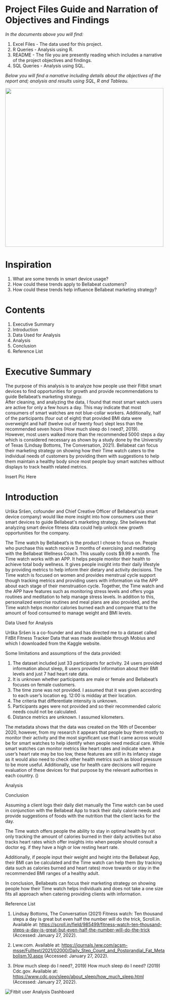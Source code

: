 # Project Files Guide and Narration of Objectives and Findings
*In the documents above you will find:*
1. Excel Files - The data used for this project. 
2. R Queries - Analysis using R.
3. README - The file you are presently reading which includes a narrative of the project objectives and findings.
4. SQL Queries - Analysis using SQL. 

*Below you will find a narrative including details about the objectives of the report and; analysis and results using SQL, R and Tableau.*



<img src="https://user-images.githubusercontent.com/91411766/151370034-ea4340e1-0844-4dee-bbdc-c9c3fc2aeb24.JPG" width="500" height="500">


# Inspiration
1.	What are some trends in smart device usage?
2.	How could these trends apply to Bellabeat customers?
3.	How could these trends help influence Bellabeat marketing strategy?

# Contents
1.	Executive Summary
2.	Introduction
3.	Data Used for Analysis
4.	Analysis
5.	Conclusion
6.	Reference List

# Executive Summary
The purpose of this analysis is to analyze how people use their Fitbit smart devices to find opportunities for growth and provide recommendations to guide Bellabeat’s marketing strategy.  
After cleaning, and analyzing the data, I found that most smart watch users are active for only a few hours a day. This may indicate that most consumers of smart watches are not blue-collar workers. 
Additionally, half of the participants (four out of eight) that provided BMI data were overweight and half (twelve out of twenty four) slept less than the recommended seven hours (How much sleep do I need?, 2019).  
However, most users walked more than the recommended 5000 steps a day which is considered necessary as shown by a study done by the University of Texas (Lindsay Bottoms, The Conversation, 2021). 
Bellabeat can focus their marketing strategy on showing how their Time watch caters to the individual needs of customers by providing them with suggestions to help them maintain a healthy body since most people buy smart watches without displays to track health related metrics.  

Insert Pic Here

   
# Introduction

Urška Sršen, cofounder and Chief Creative Officer of Bellabeat's(a smart device company)  would like more insight into how consumers use their smart devices to guide Bellabeat's marketing strategy. She believes that analyzing smart device fitness data could help unlock new growth opportunities for the company. 

The Time watch by Bellabeat’s is the product I chose to focus on. People who purchase this watch receive 3 months of exercising and meditating with the Bellabeat Wellness Coach. This usually costs $9.99 a month. The Time watch works with an APP. It helps people monitor their health to achieve total body wellness. 
It gives people insight into their daily lifestyle by providing metrics to help inform their dietary and activity decisions. 
The Time watch is focused on women and provides menstrual cycle support though tracking metrics and providing users with information via the APP about each stage of their menstruation cycle. 
Together, the Time watch and the APP have features such as monitoring stress levels and offers yoga routines and meditation to help manage stress levels. 
In addition to this, personalized exercise routines and meal plans are also provided, and the Time watch helps monitor calories burned each and compare that to the amount of food consumed to manage weight and BMI levels. 


Data Used for Analysis

Urška Sršen is a co-founder and and has directed me to a dataset called FitBit Fitness Tracker Data that was made available through Mobius and which I downloaded from the Kaggle website.

Some limitations and assumptions of the data provided:

1.	The dataset included just 33 participants for activity. 24 users provided information about sleep, 8 users provided information about their BMI levels and just 7 had heart rate data. 
2.	It is unknown whether participants are male or female and Bellabeat’s focuses on female customers. 
3.	The time zone was not provided. I assumed that it was given according to each user’s location eg. 12:00 is midday at their location. 
4.	The criteria that differentiate intensity is unknown. 
5.	Participants ages were not provided and so their recommended caloric needs could not be calculated. 
6.	Distance metrics are unknown. I assumed kilometers. 

The metadata shows that the data was created on the 16th of December 2020, however, from my research it appears that people buy them mostly to monitor their activity and the most significant use that I came across would be for smart watches to help identify when people need medical care. While smart watches can monitor metrics like heart rates and indicate when a user’s heart rate may be too low, these features are still in its infancy stage as it would also need to check other health metrics such as blood pressure to be more useful. Additionally, use for health care decisions will require evaluation of these devices for that purpose by the relevant authorities in each country. ()


Analysis















Conclusion

Assuming a client logs their daily diet manually the Time watch can be used in conjunction with the Bellabeat App to track their daily calorie needs and provide suggestions of foods with the nutrition that the client lacks for the day. 

The Time watch offers people the ability to stay in optimal health by not only tracking the amount of calories burned in their daily activities but also tracks heart rates which offer insights into when people should consult a doctor eg. if they have a high or low resting heart rate.

Additionally, if people input their weight and height into the Bellabeat App, their BMI can be calculated and the Time watch can help them (by tracking data such as calories burned and heart rates) move towards or stay in the recommended BMI ranges of a healthy adult. 

In conclusion, Bellabeats can focus their marketing strategy on showing people how their Time watch helps individuals and does not take a one size fits all approach when catering providing clients with information.






Reference List

1.	Lindsay Bottoms, The Conversation (2021) Fitness watch: Ten thousand steps a day is great but even half the number will do the trick, Scroll.in. Available at: https://scroll.in/field/985499/fitness-watch-ten-thousand-steps-a-day-is-great-but-even-half-the-number-will-do-the-trick (Accessed: January 27, 2022).

2.	Lww.com. Available at: https://journals.lww.com/acsm-msse/Fulltext/2021/02000/Daily_Step_Count_and_Postprandial_Fat_Metabolism.10.aspx (Accessed: January 27, 2022).

3.	(How much sleep do I need?, 2019)
How much sleep do I need? (2019) Cdc.gov. Available at: https://www.cdc.gov/sleep/about_sleep/how_much_sleep.html (Accessed: January 27, 2022).





![Fitbit user Analysis Dashboard](https://user-images.githubusercontent.com/91411766/151371093-6e420d62-7a6e-4e3a-85e2-8b3277967218.JPG)



